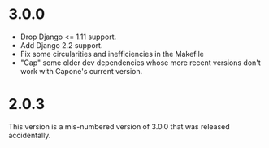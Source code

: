 # 3.0.0

- Drop Django <= 1.11 support.
- Add Django 2.2 support.
- Fix some circularities and inefficiencies in the Makefile
- "Cap" some older dev dependencies whose more recent versions don't work with Capone's current version.


# 2.0.3

This version is a mis-numbered version of 3.0.0 that was released accidentally.
